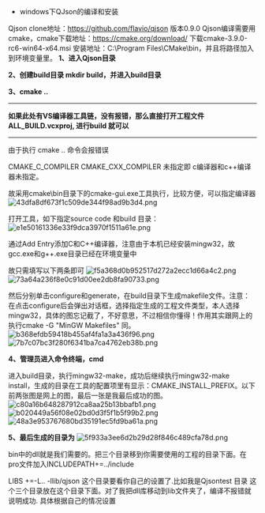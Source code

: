 
- windows下QJson的编译和安装

Qjson clone地址：https://github.com/flavio/qjson 版本0.9.0
Qjson编译需要用cmake，cmake下载地址：https://cmake.org/download/ 下载cmake-3.9.0-rc6-win64-x64.msi 安装地址：C:\Program Files\CMake\bin，并且将路径加入到环境变量里。
**1、进入Qjson目录**

**2、创建build目录 mkdir build，并进入build目录**

**3、cmake ..**

***
**如果此处有VS编译器工具链，没有报错，那么直接打开工程文件ALL_BUILD.vcxproj, 进行build 就可以**
***

由于执行 cmake ..  命令会报错误

CMAKE_C_COMPILER    CMAKE_CXX_COMPILER  未指定即  c编译器和c++编译器未指定。

故采用cmake\bin目录下的cmake-gui.exe工具执行，比较方便，可以指定编译器
![43dfa8df673f1c509de344f98ad9b3d4.png](../../../../_resources/43dfa8df673f1c509de344f98ad9b3d4.png)

打开工具，如下指定source code 和build 目录：
![e1e50161336e33f9dca3970f1511a61e.png](../../../../_resources/e1e50161336e33f9dca3970f1511a61e.png)


通过Add Entry添加C和C++编译器，注意由于本机已经安装mingw32，故gcc.exe和g++.exe目录已经在环境变量中

故只需填写以下两条即可
![f5a368d0b952517d272a2ecc1d66a4c2.png](../../../../_resources/f5a368d0b952517d272a2ecc1d66a4c2.png) ![73a64a236f8e0c91d00ee2db8fa90733.png](../../../../_resources/73a64a236f8e0c91d00ee2db8fa90733.png)


然后分别单击configure和generate，在build目录下生成makefile文件。注意：在点击configure后会弹出对话框，选择指定生成的工程文件类型，本人选择mingw32，具体的图忘记截了，不好意思，不过相信你懂得！作用其实跟网上的执行cmake -G "MinGW Makefiles" 同。
![b368efdb59418b455af4fa1a3a436f96.png](../../../../_resources/b368efdb59418b455af4fa1a3a436f96.png)
![7b7c07bc3f280f6341ba7ca4762eb38b.png](../../../../_resources/7b7c07bc3f280f6341ba7ca4762eb38b.png)


**4、管理员进入命令终端，cmd**

进入build目录，执行mingw32-make，成功后继续执行mingw32-make install，生成的目录在工具的配置项里有显示：CMAKE_INSTALL_PREFIX。以下前两张图是网上的图，最后一张是我最后成功的图。
![c80a16b648287912ca8aa25b13bbafb1.png](../../../../_resources/c80a16b648287912ca8aa25b13bbafb1.png)
![b020449a56f08e02bd0d3f5f1b5f99b2.png](../../../../_resources/b020449a56f08e02bd0d3f5f1b5f99b2.png)
![48a3e953767680bd35191ec5fd9ba61a.png](../../../../_resources/48a3e953767680bd35191ec5fd9ba61a.png)


**5、最后生成的目录为**
![5f933a3ee6d2b29d28f846c489cfa78d.png](../../../../_resources/5f933a3ee6d2b29d28f846c489cfa78d.png)


bin中的dll就是我们需要的。把三个目录移到你需要使用的工程的目录下面。在pro文件加入INCLUDEPATH+=../include

LIBS +=-L.. -llib/qjson
这个目录要看你自己的设置了.比如我是Qjsontest 目录 这个三个目录放在这个目录下面。对了我把dll库移动到lib文件夹了，编译不报错就说明成功.
具体根据自己的情况设置
